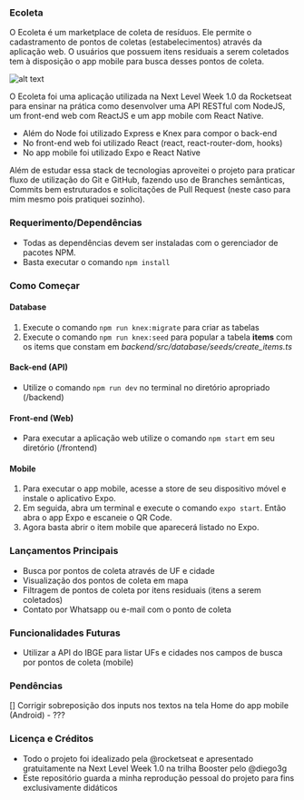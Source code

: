 ### Ecoleta

O Ecoleta é um marketplace de coleta de resíduos.
Ele permite o cadastramento de pontos de coletas (estabelecimentos) através da aplicação web.
O usuários que possuem itens residuais a serem coletados tem à disposição o app mobile para busca desses pontos de coleta.

![alt text](https://github.com/rocketseat-education/nlw-01-booster/blob/master/.github/ecoleta.png)

O Ecoleta foi uma aplicação utilizada na Next Level Week 1.0 da Rocketseat para ensinar na prática como desenvolver uma API RESTful com NodeJS, um front-end web com ReactJS e um app mobile com React Native.

- Além do Node foi utilizado Express e Knex para compor o back-end
- No front-end web foi utilizado React (react, react-router-dom, hooks)
- No app mobile foi utilizado Expo e React Native

Além de estudar essa stack de tecnologias aproveitei o projeto para praticar fluxo de utilização do Git e GitHub, fazendo uso de Branches semânticas, Commits bem estruturados e solicitações de Pull Request (neste caso para mim mesmo pois pratiquei sozinho).

### Requerimento/Dependências

- Todas as dependências devem ser instaladas com o gerenciador de pacotes NPM.
- Basta executar o comando ```npm install```

### Como Começar

#### Database
1. Execute o comando ```npm run knex:migrate``` para criar as tabelas
2. Execute o comando ```npm run knex:seed``` para popular a tabela **items** com os items que constam em *backend/src/database/seeds/create_items.ts*

#### Back-end (API)
- Utilize o comando ```npm run dev``` no terminal no diretório apropriado (/backend)
#### Front-end (Web)
- Para executar a aplicação web utilize o comando ```npm start``` em seu diretório (/frontend)
#### Mobile
1. Para executar o app mobile, acesse a store de seu dispositivo móvel e instale o aplicativo Expo.
2. Em seguida, abra um terminal e execute o comando ```expo start```. Então abra o app Expo e escaneie o QR Code.
3. Agora basta abrir o item mobile que aparecerá listado no Expo.

### Lançamentos Principais

- Busca por pontos de coleta através de UF e cidade
- Visualização dos pontos de coleta em mapa
- Filtragem de pontos de coleta por itens residuais (itens a serem coletados)
- Contato por Whatsapp ou e-mail com o ponto de coleta

### Funcionalidades Futuras
- Utilizar a API do IBGE para listar UFs e cidades nos campos de busca por pontos de coleta (mobile)

### Pendências
[] Corrigir sobreposição dos inputs nos textos na tela Home do app mobile (Android) - ???

### Licença e Créditos

- Todo o projeto foi idealizado pela @rocketseat e apresentado gratuitamente na Next Level Week 1.0 na trilha Booster pelo @diego3g
- Este repositório guarda a minha reprodução pessoal do projeto para fins exclusivamente didáticos
